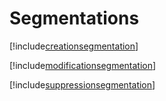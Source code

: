 # Segmentations

[!include[creationsegmentation](segmentations.creationsegmentation.autogen.md)]

[!include[modificationsegmentation](segmentations.modificationsegmentation.autogen.md)]

[!include[suppressionsegmentation](segmentations.suppressionsegmentation.autogen.md)]











